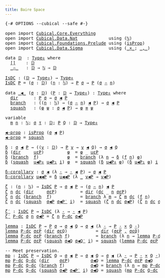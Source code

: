 ```yaml
---
title: Baire Space
---
```


<pre class="Agda"><a id="37" class="Symbol">{-#</a> <a id="41" class="Keyword">OPTIONS</a> <a id="49" class="Pragma">--cubical</a> <a id="59" class="Pragma">--safe</a> <a id="66" class="Symbol">#-}</a>

<a id="71" class="Keyword">open</a> <a id="76" class="Keyword">import</a> <a id="83" href="Cubical.Core.Everything.html" class="Module">Cubical.Core.Everything</a>
<a id="107" class="Keyword">open</a> <a id="112" class="Keyword">import</a> <a id="119" href="Cubical.Data.Nat.html" class="Module">Cubical.Data.Nat</a>            <a id="147" class="Keyword">using</a> <a id="153" class="Symbol">(</a><a id="154" href="Cubical.Data.Nat.Base.html#227" class="Datatype">ℕ</a><a id="155" class="Symbol">)</a>
<a id="157" class="Keyword">open</a> <a id="162" class="Keyword">import</a> <a id="169" href="Cubical.Foundations.Prelude.html" class="Module">Cubical.Foundations.Prelude</a> <a id="197" class="Keyword">using</a> <a id="203" class="Symbol">(</a><a id="204" href="Cubical.Foundations.Prelude.html#9981" class="Function">isProp</a><a id="210" class="Symbol">)</a>
<a id="212" class="Keyword">open</a> <a id="217" class="Keyword">import</a> <a id="224" href="Cubical.Data.Sigma.html" class="Module">Cubical.Data.Sigma</a>          <a id="252" class="Keyword">using</a> <a id="258" class="Symbol">(</a><a id="259" href="Cubical.Data.Sigma.Base.html#489" class="Function Operator">_×_</a><a id="262" class="Symbol">;</a> <a id="264" href="Agda.Builtin.Sigma.html#236" class="InductiveConstructor Operator">_,_</a><a id="267" class="Symbol">)</a>

<a id="270" class="Keyword">data</a> <a id="𝔻"></a><a id="275" href="BaireSpace.html#275" class="Datatype">𝔻</a>  <a id="278" class="Symbol">:</a> <a id="280" href="Cubical.Core.Primitives.html#1230" class="Primitive">Type₀</a> <a id="286" class="Keyword">where</a>
  <a id="𝔻.[]"></a><a id="294" href="BaireSpace.html#294" class="InductiveConstructor">[]</a>    <a id="300" class="Symbol">:</a> <a id="302" href="BaireSpace.html#275" class="Datatype">𝔻</a>
  <a id="𝔻._⌢_"></a><a id="306" href="BaireSpace.html#306" class="InductiveConstructor Operator">_⌢_</a>   <a id="312" class="Symbol">:</a> <a id="314" href="BaireSpace.html#275" class="Datatype">𝔻</a> <a id="316" class="Symbol">→</a> <a id="318" href="Cubical.Data.Nat.Base.html#227" class="Datatype">ℕ</a> <a id="320" class="Symbol">→</a> <a id="322" href="BaireSpace.html#275" class="Datatype">𝔻</a>

<a id="IsDC"></a><a id="325" href="BaireSpace.html#325" class="Function">IsDC</a> <a id="330" class="Symbol">:</a> <a id="332" class="Symbol">(</a><a id="333" href="BaireSpace.html#275" class="Datatype">𝔻</a> <a id="335" class="Symbol">→</a> <a id="337" href="Cubical.Core.Primitives.html#1230" class="Primitive">Type₀</a><a id="342" class="Symbol">)</a> <a id="344" class="Symbol">→</a> <a id="346" href="Cubical.Core.Primitives.html#1230" class="Primitive">Type₀</a>
<a id="352" href="BaireSpace.html#325" class="Function">IsDC</a> <a id="357" href="BaireSpace.html#357" class="Bound">P</a> <a id="359" class="Symbol">=</a> <a id="361" class="Symbol">(</a><a id="362" href="BaireSpace.html#362" class="Bound">σ</a> <a id="364" class="Symbol">:</a> <a id="366" href="BaireSpace.html#275" class="Datatype">𝔻</a><a id="367" class="Symbol">)</a> <a id="369" class="Symbol">(</a><a id="370" href="BaireSpace.html#370" class="Bound">n</a> <a id="372" class="Symbol">:</a> <a id="374" href="Cubical.Data.Nat.Base.html#227" class="Datatype">ℕ</a><a id="375" class="Symbol">)</a> <a id="377" class="Symbol">→</a> <a id="379" href="BaireSpace.html#357" class="Bound">P</a> <a id="381" href="BaireSpace.html#362" class="Bound">σ</a> <a id="383" class="Symbol">→</a> <a id="385" href="BaireSpace.html#357" class="Bound">P</a> <a id="387" class="Symbol">(</a><a id="388" href="BaireSpace.html#362" class="Bound">σ</a> <a id="390" href="BaireSpace.html#306" class="InductiveConstructor Operator">⌢</a> <a id="392" href="BaireSpace.html#370" class="Bound">n</a><a id="393" class="Symbol">)</a>

<a id="396" class="Keyword">data</a> <a id="_◀_"></a><a id="401" href="BaireSpace.html#401" class="Datatype Operator">_◀_</a> <a id="405" class="Symbol">(</a><a id="406" href="BaireSpace.html#406" class="Bound">σ</a> <a id="408" class="Symbol">:</a> <a id="410" href="BaireSpace.html#275" class="Datatype">𝔻</a><a id="411" class="Symbol">)</a> <a id="413" class="Symbol">(</a><a id="414" href="BaireSpace.html#414" class="Bound">P</a> <a id="416" class="Symbol">:</a> <a id="418" href="BaireSpace.html#275" class="Datatype">𝔻</a> <a id="420" class="Symbol">→</a> <a id="422" href="Cubical.Core.Primitives.html#1230" class="Primitive">Type₀</a><a id="427" class="Symbol">)</a> <a id="429" class="Symbol">:</a> <a id="431" href="Cubical.Core.Primitives.html#1230" class="Primitive">Type₀</a> <a id="437" class="Keyword">where</a>
  <a id="_◀_.dir"></a><a id="445" href="BaireSpace.html#445" class="InductiveConstructor">dir</a>      <a id="454" class="Symbol">:</a> <a id="456" href="BaireSpace.html#414" class="Bound">P</a> <a id="458" href="BaireSpace.html#406" class="Bound">σ</a> <a id="460" class="Symbol">→</a> <a id="462" href="BaireSpace.html#406" class="Bound">σ</a> <a id="464" href="BaireSpace.html#401" class="Datatype Operator">◀</a> <a id="466" href="BaireSpace.html#414" class="Bound">P</a>
  <a id="_◀_.branch"></a><a id="470" href="BaireSpace.html#470" class="InductiveConstructor">branch</a>   <a id="479" class="Symbol">:</a> <a id="481" class="Symbol">((</a><a id="483" href="BaireSpace.html#483" class="Bound">n</a> <a id="485" class="Symbol">:</a> <a id="487" href="Cubical.Data.Nat.Base.html#227" class="Datatype">ℕ</a><a id="488" class="Symbol">)</a> <a id="490" class="Symbol">→</a> <a id="492" class="Symbol">(</a><a id="493" href="BaireSpace.html#406" class="Bound">σ</a> <a id="495" href="BaireSpace.html#306" class="InductiveConstructor Operator">⌢</a> <a id="497" href="BaireSpace.html#483" class="Bound">n</a><a id="498" class="Symbol">)</a> <a id="500" href="BaireSpace.html#401" class="Datatype Operator">◀</a> <a id="502" href="BaireSpace.html#414" class="Bound">P</a><a id="503" class="Symbol">)</a> <a id="505" class="Symbol">→</a> <a id="507" href="BaireSpace.html#406" class="Bound">σ</a> <a id="509" href="BaireSpace.html#401" class="Datatype Operator">◀</a> <a id="511" href="BaireSpace.html#414" class="Bound">P</a>
  <a id="_◀_.squash"></a><a id="515" href="BaireSpace.html#515" class="InductiveConstructor">squash</a>   <a id="524" class="Symbol">:</a> <a id="526" class="Symbol">(</a><a id="527" href="BaireSpace.html#527" class="Bound">φ</a> <a id="529" href="BaireSpace.html#529" class="Bound">ψ</a> <a id="531" class="Symbol">:</a> <a id="533" href="BaireSpace.html#406" class="Bound">σ</a> <a id="535" href="BaireSpace.html#401" class="Datatype Operator">◀</a> <a id="537" href="BaireSpace.html#414" class="Bound">P</a><a id="538" class="Symbol">)</a> <a id="540" class="Symbol">→</a> <a id="542" href="BaireSpace.html#527" class="Bound">φ</a> <a id="544" href="Agda.Builtin.Cubical.Path.html#381" class="Function Operator">≡</a> <a id="546" href="BaireSpace.html#529" class="Bound">ψ</a>

<a id="549" class="Keyword">variable</a>
  <a id="560" href="BaireSpace.html#560" class="Generalizable">m</a> <a id="562" href="BaireSpace.html#562" class="Generalizable">n</a> <a id="564" class="Symbol">:</a> <a id="566" href="Cubical.Data.Nat.Base.html#227" class="Datatype">ℕ</a><a id="567" class="Symbol">;</a> <a id="569" href="BaireSpace.html#569" class="Generalizable">σ</a> <a id="571" href="BaireSpace.html#571" class="Generalizable">τ</a> <a id="573" class="Symbol">:</a> <a id="575" href="BaireSpace.html#275" class="Datatype">𝔻</a><a id="576" class="Symbol">;</a> <a id="578" href="BaireSpace.html#578" class="Generalizable">P</a> <a id="580" href="BaireSpace.html#580" class="Generalizable">Q</a> <a id="582" class="Symbol">:</a> <a id="584" href="BaireSpace.html#275" class="Datatype">𝔻</a> <a id="586" class="Symbol">→</a> <a id="588" href="Cubical.Core.Primitives.html#1230" class="Primitive">Type₀</a>

<a id="◀-prop"></a><a id="595" href="BaireSpace.html#595" class="Function">◀-prop</a> <a id="602" class="Symbol">:</a> <a id="604" href="Cubical.Foundations.Prelude.html#9981" class="Function">isProp</a> <a id="611" class="Symbol">(</a><a id="612" href="BaireSpace.html#569" class="Generalizable">σ</a> <a id="614" href="BaireSpace.html#401" class="Datatype Operator">◀</a> <a id="616" href="BaireSpace.html#578" class="Generalizable">P</a><a id="617" class="Symbol">)</a>
<a id="619" href="BaireSpace.html#595" class="Function">◀-prop</a> <a id="626" class="Symbol">=</a> <a id="628" href="BaireSpace.html#515" class="InductiveConstructor">squash</a>

<a id="δ"></a><a id="636" href="BaireSpace.html#636" class="Function">δ</a> <a id="638" class="Symbol">:</a> <a id="640" href="BaireSpace.html#569" class="Generalizable">σ</a> <a id="642" href="BaireSpace.html#401" class="Datatype Operator">◀</a> <a id="644" href="BaireSpace.html#578" class="Generalizable">P</a> <a id="646" class="Symbol">→</a> <a id="648" class="Symbol">((</a><a id="650" href="BaireSpace.html#650" class="Bound">v</a> <a id="652" class="Symbol">:</a> <a id="654" href="BaireSpace.html#275" class="Datatype">𝔻</a><a id="655" class="Symbol">)</a> <a id="657" class="Symbol">→</a> <a id="659" href="BaireSpace.html#578" class="Generalizable">P</a> <a id="661" href="BaireSpace.html#650" class="Bound">v</a> <a id="663" class="Symbol">→</a> <a id="665" href="BaireSpace.html#650" class="Bound">v</a> <a id="667" href="BaireSpace.html#401" class="Datatype Operator">◀</a> <a id="669" href="BaireSpace.html#580" class="Generalizable">Q</a><a id="670" class="Symbol">)</a> <a id="672" class="Symbol">→</a> <a id="674" href="BaireSpace.html#569" class="Generalizable">σ</a> <a id="676" href="BaireSpace.html#401" class="Datatype Operator">◀</a> <a id="678" href="BaireSpace.html#580" class="Generalizable">Q</a>
<a id="680" href="BaireSpace.html#636" class="Function">δ</a> <a id="682" class="Symbol">(</a><a id="683" href="BaireSpace.html#445" class="InductiveConstructor">dir</a>     <a id="691" href="BaireSpace.html#691" class="Bound">uεP</a><a id="694" class="Symbol">)</a>         <a id="704" href="BaireSpace.html#704" class="Bound">φ</a>  <a id="707" class="Symbol">=</a> <a id="709" href="BaireSpace.html#704" class="Bound">φ</a> <a id="711" class="Symbol">_</a> <a id="713" href="BaireSpace.html#691" class="Bound">uεP</a>
<a id="717" href="BaireSpace.html#636" class="Function">δ</a> <a id="719" class="Symbol">(</a><a id="720" href="BaireSpace.html#470" class="InductiveConstructor">branch</a>  <a id="728" href="BaireSpace.html#728" class="Bound">f</a><a id="729" class="Symbol">)</a>           <a id="741" href="BaireSpace.html#741" class="Bound">φ</a>  <a id="744" class="Symbol">=</a> <a id="746" href="BaireSpace.html#470" class="InductiveConstructor">branch</a> <a id="753" class="Symbol">(λ</a> <a id="756" href="BaireSpace.html#756" class="Bound">n</a> <a id="758" class="Symbol">→</a> <a id="760" href="BaireSpace.html#636" class="Function">δ</a> <a id="762" class="Symbol">(</a><a id="763" href="BaireSpace.html#728" class="Bound">f</a> <a id="765" href="BaireSpace.html#756" class="Bound">n</a><a id="766" class="Symbol">)</a> <a id="768" href="BaireSpace.html#741" class="Bound">φ</a><a id="769" class="Symbol">)</a>
<a id="771" href="BaireSpace.html#636" class="Function">δ</a> <a id="773" class="Symbol">(</a><a id="774" href="BaireSpace.html#515" class="InductiveConstructor">squash</a>  <a id="782" href="BaireSpace.html#782" class="Bound">u◀P₀</a> <a id="787" href="BaireSpace.html#787" class="Bound">u◀P₁</a> <a id="792" href="BaireSpace.html#792" class="Bound">i</a><a id="793" class="Symbol">)</a> <a id="795" href="BaireSpace.html#795" class="Bound">φ</a>  <a id="798" class="Symbol">=</a> <a id="800" href="BaireSpace.html#515" class="InductiveConstructor">squash</a> <a id="807" class="Symbol">(</a><a id="808" href="BaireSpace.html#636" class="Function">δ</a> <a id="810" href="BaireSpace.html#782" class="Bound">u◀P₀</a> <a id="815" href="BaireSpace.html#795" class="Bound">φ</a><a id="816" class="Symbol">)</a> <a id="818" class="Symbol">(</a><a id="819" href="BaireSpace.html#636" class="Function">δ</a> <a id="821" href="BaireSpace.html#787" class="Bound">u◀P₁</a> <a id="826" href="BaireSpace.html#795" class="Bound">φ</a><a id="827" class="Symbol">)</a> <a id="829" href="BaireSpace.html#792" class="Bound">i</a>

<a id="δ-corollary"></a><a id="832" href="BaireSpace.html#832" class="Function">δ-corollary</a> <a id="844" class="Symbol">:</a> <a id="846" href="BaireSpace.html#569" class="Generalizable">σ</a> <a id="848" href="BaireSpace.html#401" class="Datatype Operator">◀</a> <a id="850" class="Symbol">(λ</a> <a id="853" href="BaireSpace.html#853" class="Bound">-</a> <a id="855" class="Symbol">→</a> <a id="857" href="BaireSpace.html#853" class="Bound">-</a> <a id="859" href="BaireSpace.html#401" class="Datatype Operator">◀</a> <a id="861" href="BaireSpace.html#578" class="Generalizable">P</a><a id="862" class="Symbol">)</a> <a id="864" class="Symbol">→</a> <a id="866" href="BaireSpace.html#569" class="Generalizable">σ</a> <a id="868" href="BaireSpace.html#401" class="Datatype Operator">◀</a> <a id="870" href="BaireSpace.html#578" class="Generalizable">P</a>
<a id="872" href="BaireSpace.html#832" class="Function">δ-corollary</a> <a id="884" href="BaireSpace.html#884" class="Bound">u◀◀P</a> <a id="889" class="Symbol">=</a> <a id="891" href="BaireSpace.html#636" class="Function">δ</a> <a id="893" href="BaireSpace.html#884" class="Bound">u◀◀P</a> <a id="898" class="Symbol">(λ</a> <a id="901" href="BaireSpace.html#901" class="Bound">_</a> <a id="903" href="BaireSpace.html#903" class="Bound">v◀P</a> <a id="907" class="Symbol">→</a> <a id="909" href="BaireSpace.html#903" class="Bound">v◀P</a><a id="912" class="Symbol">)</a>

<a id="ζ"></a><a id="915" href="BaireSpace.html#915" class="Function">ζ</a> <a id="917" class="Symbol">:</a> <a id="919" class="Symbol">(</a><a id="920" href="BaireSpace.html#920" class="Bound">n</a> <a id="922" class="Symbol">:</a> <a id="924" href="Cubical.Data.Nat.Base.html#227" class="Datatype">ℕ</a><a id="925" class="Symbol">)</a> <a id="927" class="Symbol">→</a> <a id="929" href="BaireSpace.html#325" class="Function">IsDC</a> <a id="934" href="BaireSpace.html#578" class="Generalizable">P</a> <a id="936" class="Symbol">→</a> <a id="938" href="BaireSpace.html#569" class="Generalizable">σ</a> <a id="940" href="BaireSpace.html#401" class="Datatype Operator">◀</a> <a id="942" href="BaireSpace.html#578" class="Generalizable">P</a> <a id="944" class="Symbol">→</a> <a id="946" class="Symbol">(</a><a id="947" href="BaireSpace.html#569" class="Generalizable">σ</a> <a id="949" href="BaireSpace.html#306" class="InductiveConstructor Operator">⌢</a> <a id="951" href="BaireSpace.html#920" class="Bound">n</a><a id="952" class="Symbol">)</a> <a id="954" href="BaireSpace.html#401" class="Datatype Operator">◀</a> <a id="956" href="BaireSpace.html#578" class="Generalizable">P</a>
<a id="958" href="BaireSpace.html#915" class="Function">ζ</a> <a id="960" href="BaireSpace.html#960" class="Bound">n</a> <a id="962" href="BaireSpace.html#962" class="Bound">dc</a> <a id="965" class="Symbol">(</a><a id="966" href="BaireSpace.html#445" class="InductiveConstructor">dir</a>     <a id="974" href="BaireSpace.html#974" class="Bound">σεP</a><a id="977" class="Symbol">)</a>         <a id="987" class="Symbol">=</a> <a id="989" href="BaireSpace.html#445" class="InductiveConstructor">dir</a> <a id="993" class="Symbol">(</a><a id="994" href="BaireSpace.html#962" class="Bound">dc</a> <a id="997" class="Symbol">_</a> <a id="999" href="BaireSpace.html#960" class="Bound">n</a> <a id="1001" href="BaireSpace.html#974" class="Bound">σεP</a><a id="1004" class="Symbol">)</a>
<a id="1006" href="BaireSpace.html#915" class="Function">ζ</a> <a id="1008" href="BaireSpace.html#1008" class="Bound">n</a> <a id="1010" href="BaireSpace.html#1010" class="Bound">dc</a> <a id="1013" class="Symbol">(</a><a id="1014" href="BaireSpace.html#470" class="InductiveConstructor">branch</a>  <a id="1022" href="BaireSpace.html#1022" class="Bound">f</a><a id="1023" class="Symbol">)</a>           <a id="1035" class="Symbol">=</a> <a id="1037" href="BaireSpace.html#470" class="InductiveConstructor">branch</a> <a id="1044" class="Symbol">λ</a> <a id="1046" href="BaireSpace.html#1046" class="Bound">m</a> <a id="1048" class="Symbol">→</a> <a id="1050" href="BaireSpace.html#915" class="Function">ζ</a> <a id="1052" href="BaireSpace.html#1046" class="Bound">m</a> <a id="1054" href="BaireSpace.html#1010" class="Bound">dc</a> <a id="1057" class="Symbol">(</a><a id="1058" href="BaireSpace.html#1022" class="Bound">f</a> <a id="1060" href="BaireSpace.html#1008" class="Bound">n</a><a id="1061" class="Symbol">)</a>
<a id="1063" href="BaireSpace.html#915" class="Function">ζ</a> <a id="1065" href="BaireSpace.html#1065" class="Bound">n</a> <a id="1067" href="BaireSpace.html#1067" class="Bound">dc</a> <a id="1070" class="Symbol">(</a><a id="1071" href="BaireSpace.html#515" class="InductiveConstructor">squash</a>  <a id="1079" href="BaireSpace.html#1079" class="Bound">σ◀P</a> <a id="1083" href="BaireSpace.html#1083" class="Bound">σ◀P′</a> <a id="1088" href="BaireSpace.html#1088" class="Bound">i</a><a id="1089" class="Symbol">)</a>  <a id="1092" class="Symbol">=</a> <a id="1094" href="BaireSpace.html#515" class="InductiveConstructor">squash</a> <a id="1101" class="Symbol">(</a><a id="1102" href="BaireSpace.html#915" class="Function">ζ</a> <a id="1104" href="BaireSpace.html#1065" class="Bound">n</a> <a id="1106" href="BaireSpace.html#1067" class="Bound">dc</a> <a id="1109" href="BaireSpace.html#1079" class="Bound">σ◀P</a><a id="1112" class="Symbol">)</a> <a id="1114" class="Symbol">(</a><a id="1115" href="BaireSpace.html#915" class="Function">ζ</a> <a id="1117" href="BaireSpace.html#1065" class="Bound">n</a> <a id="1119" href="BaireSpace.html#1067" class="Bound">dc</a> <a id="1122" href="BaireSpace.html#1083" class="Bound">σ◀P′</a><a id="1126" class="Symbol">)</a> <a id="1128" href="BaireSpace.html#1088" class="Bound">i</a>

<a id="ζ′"></a><a id="1131" href="BaireSpace.html#1131" class="Function">ζ′</a> <a id="1134" class="Symbol">:</a> <a id="1136" href="BaireSpace.html#325" class="Function">IsDC</a> <a id="1141" href="BaireSpace.html#578" class="Generalizable">P</a> <a id="1143" class="Symbol">→</a> <a id="1145" href="BaireSpace.html#325" class="Function">IsDC</a> <a id="1150" class="Symbol">(λ</a> <a id="1153" href="BaireSpace.html#1153" class="Bound">-</a> <a id="1155" class="Symbol">→</a> <a id="1157" href="BaireSpace.html#1153" class="Bound">-</a> <a id="1159" href="BaireSpace.html#401" class="Datatype Operator">◀</a> <a id="1161" href="BaireSpace.html#578" class="Generalizable">P</a><a id="1162" class="Symbol">)</a>
<a id="1164" href="BaireSpace.html#1131" class="Function">ζ′</a> <a id="1167" href="BaireSpace.html#1167" class="Bound">P-dc</a> <a id="1172" href="BaireSpace.html#1172" class="Bound">σ</a> <a id="1174" href="BaireSpace.html#1174" class="Bound">n</a> <a id="1176" href="BaireSpace.html#1176" class="Bound">σ◀P</a> <a id="1180" class="Symbol">=</a> <a id="1182" href="BaireSpace.html#915" class="Function">ζ</a> <a id="1184" href="BaireSpace.html#1174" class="Bound">n</a> <a id="1186" href="BaireSpace.html#1167" class="Bound">P-dc</a> <a id="1191" href="BaireSpace.html#1176" class="Bound">σ◀P</a>

<a id="lemma"></a><a id="1196" href="BaireSpace.html#1196" class="Function">lemma</a> <a id="1202" class="Symbol">:</a> <a id="1204" href="BaireSpace.html#325" class="Function">IsDC</a> <a id="1209" href="BaireSpace.html#578" class="Generalizable">P</a> <a id="1211" class="Symbol">→</a> <a id="1213" href="BaireSpace.html#578" class="Generalizable">P</a> <a id="1215" href="BaireSpace.html#569" class="Generalizable">σ</a> <a id="1217" class="Symbol">→</a> <a id="1219" href="BaireSpace.html#569" class="Generalizable">σ</a> <a id="1221" href="BaireSpace.html#401" class="Datatype Operator">◀</a> <a id="1223" href="BaireSpace.html#580" class="Generalizable">Q</a> <a id="1225" class="Symbol">→</a> <a id="1227" href="BaireSpace.html#569" class="Generalizable">σ</a> <a id="1229" href="BaireSpace.html#401" class="Datatype Operator">◀</a> <a id="1231" class="Symbol">(λ</a> <a id="1234" href="BaireSpace.html#1234" class="Bound">-</a> <a id="1236" class="Symbol">→</a> <a id="1238" href="BaireSpace.html#578" class="Generalizable">P</a> <a id="1240" href="BaireSpace.html#1234" class="Bound">-</a> <a id="1242" href="Cubical.Data.Sigma.Base.html#489" class="Function Operator">×</a> <a id="1244" href="BaireSpace.html#580" class="Generalizable">Q</a> <a id="1246" href="BaireSpace.html#1234" class="Bound">-</a><a id="1247" class="Symbol">)</a>
<a id="1249" href="BaireSpace.html#1196" class="Function">lemma</a> <a id="1255" href="BaireSpace.html#1255" class="Bound">P-dc</a> <a id="1260" href="BaireSpace.html#1260" class="Bound">σεP</a> <a id="1264" class="Symbol">(</a><a id="1265" href="BaireSpace.html#445" class="InductiveConstructor">dir</a> <a id="1269" href="BaireSpace.html#1269" class="Bound">σεQ</a><a id="1272" class="Symbol">)</a>           <a id="1284" class="Symbol">=</a> <a id="1286" href="BaireSpace.html#445" class="InductiveConstructor">dir</a> <a id="1290" class="Symbol">(</a><a id="1291" href="BaireSpace.html#1260" class="Bound">σεP</a> <a id="1295" href="Agda.Builtin.Sigma.html#236" class="InductiveConstructor Operator">,</a> <a id="1297" href="BaireSpace.html#1269" class="Bound">σεQ</a><a id="1300" class="Symbol">)</a>
<a id="1302" href="BaireSpace.html#1196" class="Function">lemma</a> <a id="1308" href="BaireSpace.html#1308" class="Bound">P-dc</a> <a id="1313" href="BaireSpace.html#1313" class="Bound">σεP</a> <a id="1317" class="Symbol">(</a><a id="1318" href="BaireSpace.html#470" class="InductiveConstructor">branch</a> <a id="1325" href="BaireSpace.html#1325" class="Bound">f</a><a id="1326" class="Symbol">)</a>          <a id="1337" class="Symbol">=</a> <a id="1339" href="BaireSpace.html#470" class="InductiveConstructor">branch</a> <a id="1346" class="Symbol">(λ</a> <a id="1349" href="BaireSpace.html#1349" class="Bound">n</a> <a id="1351" class="Symbol">→</a> <a id="1353" href="BaireSpace.html#1196" class="Function">lemma</a> <a id="1359" href="BaireSpace.html#1308" class="Bound">P-dc</a> <a id="1364" class="Symbol">(</a><a id="1365" href="BaireSpace.html#1308" class="Bound">P-dc</a> <a id="1370" class="Symbol">_</a> <a id="1372" href="BaireSpace.html#1349" class="Bound">n</a> <a id="1374" href="BaireSpace.html#1313" class="Bound">σεP</a><a id="1377" class="Symbol">)</a> <a id="1379" class="Symbol">(</a><a id="1380" href="BaireSpace.html#1325" class="Bound">f</a> <a id="1382" href="BaireSpace.html#1349" class="Bound">n</a><a id="1383" class="Symbol">))</a>
<a id="1386" href="BaireSpace.html#1196" class="Function">lemma</a> <a id="1392" href="BaireSpace.html#1392" class="Bound">P-dc</a> <a id="1397" href="BaireSpace.html#1397" class="Bound">σεP</a> <a id="1401" class="Symbol">(</a><a id="1402" href="BaireSpace.html#515" class="InductiveConstructor">squash</a> <a id="1409" href="BaireSpace.html#1409" class="Bound">σ◀Q</a> <a id="1413" href="BaireSpace.html#1413" class="Bound">σ◀Q′</a> <a id="1418" href="BaireSpace.html#1418" class="Bound">i</a><a id="1419" class="Symbol">)</a> <a id="1421" class="Symbol">=</a> <a id="1423" href="BaireSpace.html#515" class="InductiveConstructor">squash</a> <a id="1430" class="Symbol">(</a><a id="1431" href="BaireSpace.html#1196" class="Function">lemma</a> <a id="1437" href="BaireSpace.html#1392" class="Bound">P-dc</a> <a id="1442" href="BaireSpace.html#1397" class="Bound">σεP</a> <a id="1446" href="BaireSpace.html#1409" class="Bound">σ◀Q</a><a id="1449" class="Symbol">)</a> <a id="1451" class="Symbol">(</a><a id="1452" href="BaireSpace.html#1196" class="Function">lemma</a> <a id="1458" href="BaireSpace.html#1392" class="Bound">P-dc</a> <a id="1463" href="BaireSpace.html#1397" class="Bound">σεP</a> <a id="1467" href="BaireSpace.html#1413" class="Bound">σ◀Q′</a><a id="1471" class="Symbol">)</a> <a id="1473" href="BaireSpace.html#1418" class="Bound">i</a>

<a id="1476" class="Comment">-- Meet preservation.</a>
<a id="mp"></a><a id="1498" href="BaireSpace.html#1498" class="Function">mp</a> <a id="1501" class="Symbol">:</a> <a id="1503" href="BaireSpace.html#325" class="Function">IsDC</a> <a id="1508" href="BaireSpace.html#578" class="Generalizable">P</a> <a id="1510" class="Symbol">→</a> <a id="1512" href="BaireSpace.html#325" class="Function">IsDC</a> <a id="1517" href="BaireSpace.html#580" class="Generalizable">Q</a> <a id="1519" class="Symbol">→</a> <a id="1521" href="BaireSpace.html#569" class="Generalizable">σ</a> <a id="1523" href="BaireSpace.html#401" class="Datatype Operator">◀</a> <a id="1525" href="BaireSpace.html#578" class="Generalizable">P</a> <a id="1527" class="Symbol">→</a> <a id="1529" href="BaireSpace.html#569" class="Generalizable">σ</a> <a id="1531" href="BaireSpace.html#401" class="Datatype Operator">◀</a> <a id="1533" href="BaireSpace.html#580" class="Generalizable">Q</a> <a id="1535" class="Symbol">→</a> <a id="1537" href="BaireSpace.html#569" class="Generalizable">σ</a> <a id="1539" href="BaireSpace.html#401" class="Datatype Operator">◀</a> <a id="1541" class="Symbol">(λ</a> <a id="1544" href="BaireSpace.html#1544" class="Bound">-</a> <a id="1546" class="Symbol">→</a> <a id="1548" href="BaireSpace.html#578" class="Generalizable">P</a> <a id="1550" href="BaireSpace.html#1544" class="Bound">-</a> <a id="1552" href="Cubical.Data.Sigma.Base.html#489" class="Function Operator">×</a> <a id="1554" href="BaireSpace.html#580" class="Generalizable">Q</a> <a id="1556" href="BaireSpace.html#1544" class="Bound">-</a><a id="1557" class="Symbol">)</a>
<a id="1559" href="BaireSpace.html#1498" class="Function">mp</a> <a id="1562" href="BaireSpace.html#1562" class="Bound">P-dc</a> <a id="1567" href="BaireSpace.html#1567" class="Bound">Q-dc</a> <a id="1572" class="Symbol">(</a><a id="1573" href="BaireSpace.html#445" class="InductiveConstructor">dir</a>    <a id="1580" href="BaireSpace.html#1580" class="Bound">σεP</a><a id="1583" class="Symbol">)</a>        <a id="1592" href="BaireSpace.html#1592" class="Bound">σ◀Q</a> <a id="1596" class="Symbol">=</a> <a id="1598" href="BaireSpace.html#1196" class="Function">lemma</a> <a id="1604" href="BaireSpace.html#1562" class="Bound">P-dc</a> <a id="1609" href="BaireSpace.html#1580" class="Bound">σεP</a> <a id="1613" href="BaireSpace.html#1592" class="Bound">σ◀Q</a>
<a id="1617" href="BaireSpace.html#1498" class="Function">mp</a> <a id="1620" href="BaireSpace.html#1620" class="Bound">P-dc</a> <a id="1625" href="BaireSpace.html#1625" class="Bound">Q-dc</a> <a id="1630" class="Symbol">(</a><a id="1631" href="BaireSpace.html#470" class="InductiveConstructor">branch</a> <a id="1638" href="BaireSpace.html#1638" class="Bound">f</a><a id="1639" class="Symbol">)</a>          <a id="1650" href="BaireSpace.html#1650" class="Bound">σ◀Q</a> <a id="1654" class="Symbol">=</a> <a id="1656" href="BaireSpace.html#470" class="InductiveConstructor">branch</a> <a id="1663" class="Symbol">(λ</a> <a id="1666" href="BaireSpace.html#1666" class="Bound">n</a> <a id="1668" class="Symbol">→</a> <a id="1670" href="BaireSpace.html#1498" class="Function">mp</a> <a id="1673" href="BaireSpace.html#1620" class="Bound">P-dc</a> <a id="1678" href="BaireSpace.html#1625" class="Bound">Q-dc</a> <a id="1683" class="Symbol">(</a><a id="1684" href="BaireSpace.html#1638" class="Bound">f</a> <a id="1686" href="BaireSpace.html#1666" class="Bound">n</a><a id="1687" class="Symbol">)</a> <a id="1689" class="Symbol">(</a><a id="1690" href="BaireSpace.html#915" class="Function">ζ</a> <a id="1692" href="BaireSpace.html#1666" class="Bound">n</a> <a id="1694" href="BaireSpace.html#1625" class="Bound">Q-dc</a> <a id="1699" href="BaireSpace.html#1650" class="Bound">σ◀Q</a><a id="1702" class="Symbol">))</a>
<a id="1705" href="BaireSpace.html#1498" class="Function">mp</a> <a id="1708" href="BaireSpace.html#1708" class="Bound">P-dc</a> <a id="1713" href="BaireSpace.html#1713" class="Bound">Q-dc</a> <a id="1718" class="Symbol">(</a><a id="1719" href="BaireSpace.html#515" class="InductiveConstructor">squash</a> <a id="1726" href="BaireSpace.html#1726" class="Bound">σ◀P</a> <a id="1730" href="BaireSpace.html#1730" class="Bound">σ◀P′</a> <a id="1735" href="BaireSpace.html#1735" class="Bound">i</a><a id="1736" class="Symbol">)</a> <a id="1738" href="BaireSpace.html#1738" class="Bound">σ◀Q</a> <a id="1742" class="Symbol">=</a> <a id="1744" href="BaireSpace.html#515" class="InductiveConstructor">squash</a> <a id="1751" class="Symbol">(</a><a id="1752" href="BaireSpace.html#1498" class="Function">mp</a> <a id="1755" href="BaireSpace.html#1708" class="Bound">P-dc</a> <a id="1760" href="BaireSpace.html#1713" class="Bound">Q-dc</a> <a id="1765" href="BaireSpace.html#1726" class="Bound">σ◀P</a> <a id="1769" href="BaireSpace.html#1738" class="Bound">σ◀Q</a><a id="1772" class="Symbol">)</a> <a id="1774" class="Symbol">(</a><a id="1775" href="BaireSpace.html#1498" class="Function">mp</a> <a id="1778" href="BaireSpace.html#1708" class="Bound">P-dc</a> <a id="1783" href="BaireSpace.html#1713" class="Bound">Q-dc</a> <a id="1788" href="BaireSpace.html#1730" class="Bound">σ◀P′</a> <a id="1793" href="BaireSpace.html#1738" class="Bound">σ◀Q</a><a id="1796" class="Symbol">)</a> <a id="1798" href="BaireSpace.html#1735" class="Bound">i</a>
</pre>